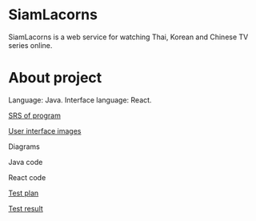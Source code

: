 # SiamLacorns
SiamLacorns is a web service for watching Thai, Korean and Chinese TV series online.

# About project
Language: Java.
Interface language: React.

[SRS of program](/Documentation/Requirements/SRS.md)

[User interface images](Documentation/Mockups)

Diagrams

Java code

React code

[Test plan](/TestPlan.md)

[Test result](/TestResults.md)


